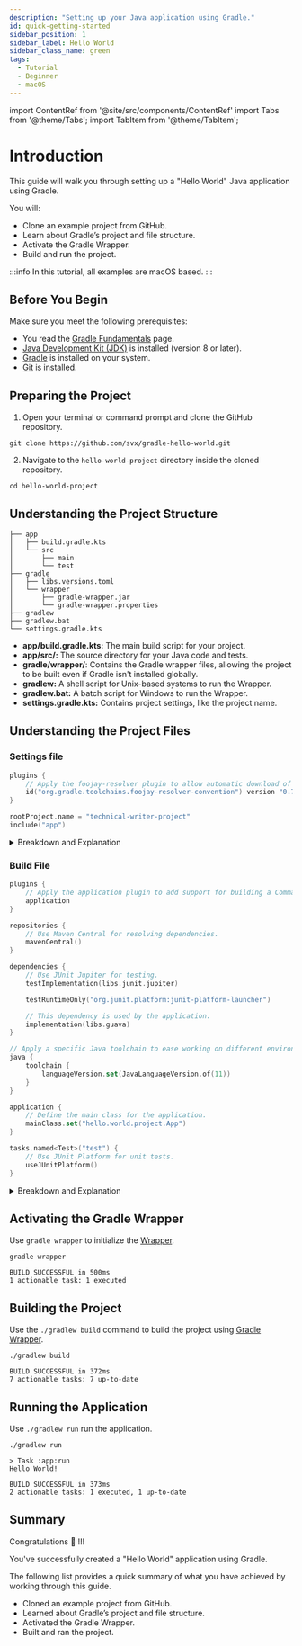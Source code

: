 ```yaml
---
description: "Setting up your Java application using Gradle."
id: quick-getting-started
sidebar_position: 1
sidebar_label: Hello World
sidebar_class_name: green
tags:
  - Tutorial
  - Beginner
  - macOS
---
```


import ContentRef from '@site/src/components/ContentRef'
import Tabs from '@theme/Tabs';
import TabItem from '@theme/TabItem';

# Introduction

This guide will walk you through setting up a  "Hello World" Java application using Gradle.

You will:

- Clone an example project from GitHub.
- Learn about Gradle’s project and file structure.
- Activate the Gradle Wrapper.
- Build and run the project.

:::info
In this tutorial, all examples are macOS based.
:::

## Before You Begin

Make sure you meet the following prerequisites:

- You read the [Gradle Fundamentals](../fundamentals.md "Link to Fundamentals page") page.
- [Java Development Kit (JDK)](https://en.wikipedia.org/wiki/Java_Development_Kit "Link to JDK page on Wikipedia") is installed (version 8 or later).
- [Gradle](https://docs.gradle.org/current/userguide/installation.html#installation "Link to Gradle installation docs") is installed on your system.
- [Git](https://git-scm.com/ "Link to the website of Git") is installed.

## Preparing the Project

1. Open your terminal or command prompt and clone the GitHub repository.

```shell title="Command line"
git clone https://github.com/svx/gradle-hello-world.git
```

2. Navigate to the `hello-world-project` directory inside the cloned repository.

```shell title="Command line"
cd hello-world-project
```

## Understanding the Project Structure

```shell title="Project Structure Overview"
├── app
│   ├── build.gradle.kts
│   └── src
│       ├── main
│       └── test
├── gradle
│   ├── libs.versions.toml
│   └── wrapper
│       ├── gradle-wrapper.jar
│       └── gradle-wrapper.properties
├── gradlew
├── gradlew.bat
└── settings.gradle.kts
```

- **app/build.gradle.kts:** The main build script for your project.
- **app/src/:** The source directory for your Java code and tests.
- **gradle/wrapper/**: Contains the Gradle wrapper files, allowing the project to be built even if Gradle isn't installed globally.
- **gradlew:** A shell script for Unix-based systems to run the Wrapper.
- **gradlew.bat:** A batch script for Windows to run the Wrapper.
- **settings.gradle.kts:** Contains project settings, like the project name.

## Understanding the Project Files

### Settings file

```kotlin showLineNumbers title="settings.gradle.kts"
plugins {
    // Apply the foojay-resolver plugin to allow automatic download of JDKs
    id("org.gradle.toolchains.foojay-resolver-convention") version "0.7.0"
}

rootProject.name = "technical-writer-project"
include("app")
```

<details>
<summary>Breakdown and Explanation</summary>
<p>

#### 1. Plugins Block

```kotlin {1-4} showLineNumbers title="Plugins"
plugins {
    // Apply the foojay-resolver plugin to allow automatic download of JDKs
    id("org.gradle.toolchains.foojay-resolver-convention") version "0.7.0"
}
```

<!-- markdownlint-disable MD013 -->

The `plugins` block in the settings file is used to apply plugins that are necessary for configuring the build environment before any project-specific configurations are applied.

- **foojay-resolver Plugin:** The `org.gradle.toolchains.foojay-resolver-convention` plugin is used to facilitate the automatic download and management of JDKs through [Foojay](https://github.com/gradle/foojay-toolchains "Link to the GitHub repository of the Plugin") (a community-driven Java version manager).
This plugin ensures that the appropriate JDK version is available for the build, streamlining the setup process.
- **Version:** The version `0.7.0` specifies the exact version of the `foojay-resolver` plugin to use.

<!-- markdownlint-enable MD013 -->

#### 2. Root Project Name

```kotlin {1} showLineNumbers title="Root Project Name"
rootProject.name = "technical-writer-project"
```

The `rootProject.name` property sets the name of the root project.
This is useful for multi-project builds where you have a main project (root project) and several subprojects.

- **Name:** In this case, the root project is named `technical-writer-project`.
This name will be used as the identifier for the main project directory and in build outputs.

#### 3. Include Subprojects

```kotlin {1} showLineNumbers title="Include Subprojects"
include("app")
```

The `include` method is used to specify the subprojects that are part of the build.
Each subproject corresponds to a directory under the root project directory.

- **Subproject `app`:** The settings file includes a subproject named `app`.
This means there should be a directory named app under the root project directory (`technical-writer-project/app`), and this directory will contain its own `build.gradle.kts` file for specific build configurations.

</p>
</details>

### Build File

```kotlin showLineNumbers title="build.gradle.kts"
plugins {
    // Apply the application plugin to add support for building a Command line application in Java.
    application
}

repositories {
    // Use Maven Central for resolving dependencies.
    mavenCentral()
}

dependencies {
    // Use JUnit Jupiter for testing.
    testImplementation(libs.junit.jupiter)

    testRuntimeOnly("org.junit.platform:junit-platform-launcher")

    // This dependency is used by the application.
    implementation(libs.guava)
}

// Apply a specific Java toolchain to ease working on different environments.
java {
    toolchain {
        languageVersion.set(JavaLanguageVersion.of(11))
    }
}

application {
    // Define the main class for the application.
    mainClass.set("hello.world.project.App")
}

tasks.named<Test>("test") {
    // Use JUnit Platform for unit tests.
    useJUnitPlatform()
}
```

<details>
<summary>Breakdown and Explanation</summary>
<p>

#### 1. Plugins Block

```kotlin {1-4} showLineNumbers title="Plugins"
plugins {
    // Apply the application plugin to add support for building a CLI application in Java.
    application
}
```

The `plugins` block is used to apply plugins to the project.

- **Application Plugin:** The `application` plugin adds tasks for building and running a Java command-line application.
It simplifies packaging and running the application by providing a convenient way to define the main class and build the executable.

#### 2. Repositories Block

```kotlin {1-4} showLineNumbers title="Repository"
repositories {
    // Use Maven Central for resolving dependencies.
    mavenCentral()
}
```

The `repositories` block specifies where Gradle should look for dependencies.

- **Maven Central:** The `mavenCentral()` method adds the Maven Central repository, which is a widely used repository for open-source libraries.

#### 3. Dependencies Block

```kotlin {1-9} showLineNumbers title="Dependencies"
dependencies {
    // Use JUnit Jupiter for testing.
    testImplementation(libs.junit.jupiter)

    testRuntimeOnly("org.junit.platform:junit-platform-launcher")

    // This dependency is used by the application.
    implementation(libs.guava)
}
```

The `dependencies` block defines the external libraries that the project depends on.

- **JUnit Jupiter:** The `testImplementation(libs.junit.jupiter)` line adds JUnit Jupiter (the new version of JUnit) as a dependency for writing and running tests.
`libs` is a reference to a version catalog, which centralizes dependency versions.
- **JUnit Platform Launcher:** The `testRuntimeOnly("org.junit.platform:junit-platform-launcher")` line adds the JUnit Platform Launcher as a runtime dependency for running tests.
- **Guava:** The `implementation(libs.guava)` line adds [Google Guava](https://github.com/google/guava "Link to the GitHub repository of Guava") as a dependency used by the application.
`implementation` means this dependency is required at both compile and runtime.

#### 4. Java Toolchain Block

```kotlin {1-6} showLineNumbers title="Java Toolchain"
// Apply a specific Java toolchain to ease working on different environments.
java {
    toolchain {
        languageVersion.set(JavaLanguageVersion.of(11))
    }
}
```

The `java` block configures the Java toolchain to ensure a consistent Java version across different development environments.

- **Java Version 11:** The `languageVersion.set(JavaLanguageVersion.of(11))` line specifies that Java 11 should be used for compiling and running the project.
This helps in managing projects that need to be built with a specific Java version, regardless of the JDK installed on the developer's machine.

#### 5. Application Block

```kotlin {1-4} showLineNumbers title="Application"
application {
    // Define the main class for the application.
    mainClass.set("hello.world.project.App")
}
```

The `application` block configures the application plugin.

- **Main Class:** The `mainClass.set("hello.world.project.App")` line defines the entry point of the application.
When the application is run, the specified class (`hello.world.project.App`) will be used as the main class.

#### 6. Custom Test Task Configuration

```kotlin {1-4} showLineNumbers title="Test Task Configuration"
tasks.named<Test>("test") {
    // Use JUnit Platform for unit tests.
    useJUnitPlatform()
}
```

This block customizes the behavior of the `test` task.

- **JUnit Platform:** The `useJUnitPlatform()` method configures the `test` task to use the [JUnit](https://junit.org/junit5/ "Link to the website of JUnit") Platform for discovering and running tests.
This is necessary for running JUnit Jupiter tests.

</p>
</details>

## Activating the Gradle Wrapper

Use `gradle wrapper` to initialize the [Wrapper](../fundamentals.md#gradle-wrapper "Link to documentation about the Gradle Wrapper").

<Tabs>
<TabItem value="Command">

```shell title="Command line"
gradle wrapper
```

</TabItem>
<TabItem value="Output">

```shell title="Result"
BUILD SUCCESSFUL in 500ms
1 actionable task: 1 executed
```

</TabItem>
</Tabs>

## Building the Project

Use the `./gradlew build` command to build the project using [Gradle Wrapper](../fundamentals.md#gradle-wrapper "Link to documentation about the Gradle Wrapper").

<Tabs>
<TabItem value="Command">

```shell title="Command line"
./gradlew build
```

</TabItem>
<TabItem value="Output">

```shell title="Result"
BUILD SUCCESSFUL in 372ms
7 actionable tasks: 7 up-to-date
```

</TabItem>
</Tabs>

## Running the Application

Use `./gradlew run` run the application.

<Tabs>
<TabItem value="Command">

```shell title="Command line"
./gradlew run
```

</TabItem>
<TabItem value="Output">

```shell title="Result"
> Task :app:run
Hello World!

BUILD SUCCESSFUL in 373ms
2 actionable tasks: 1 executed, 1 up-to-date
```

</TabItem>
</Tabs>

## Summary

Congratulations 🎉 !!!

You've successfully created a "Hello World" application using Gradle.

The following list provides a quick summary of what you have achieved by working through this guide.

- Cloned an example project from GitHub.
- Learned about Gradle’s project and file structure.
- Activated the Gradle Wrapper.
- Built and ran the project.


